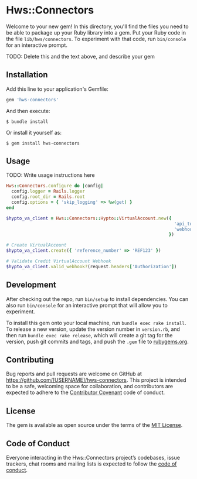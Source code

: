 # Hws::Connectors

Welcome to your new gem! In this directory, you'll find the files you need to be able to package up your Ruby library into a gem. Put your Ruby code in the file `lib/hws/connectors`. To experiment with that code, run `bin/console` for an interactive prompt.

TODO: Delete this and the text above, and describe your gem

## Installation

Add this line to your application's Gemfile:

```ruby
gem 'hws-connectors'
```

And then execute:

    $ bundle install

Or install it yourself as:

    $ gem install hws-connectors

## Usage

TODO: Write usage instructions here

```ruby
Hws::Connectors.configure do |config|
  config.logger = Rails.logger
  config.root_dir = Rails.root
  config.options = { 'skip_logging' => %w(get) }
end

$hypto_va_client = Hws::Connectors::Hypto::VirtualAccount.new({
                                                                'api_token' => "<HYPTO_API_TOKEN>",
                                                                'webhook_auth' => "<HYPTO_WEBHOOK_AUTH>"
                                                              })

# Create VirtualAccount
$hypto_va_client.create({ 'reference_number' => 'REF123' })

# Validate Credit VirtualAccount Webhook
$hypto_va_client.valid_webhook?(request.headers['Authorization'])
```

## Development

After checking out the repo, run `bin/setup` to install dependencies. You can also run `bin/console` for an interactive prompt that will allow you to experiment.

To install this gem onto your local machine, run `bundle exec rake install`. To release a new version, update the version number in `version.rb`, and then run `bundle exec rake release`, which will create a git tag for the version, push git commits and tags, and push the `.gem` file to [rubygems.org](https://rubygems.org).

## Contributing

Bug reports and pull requests are welcome on GitHub at https://github.com/[USERNAME]/hws-connectors. This project is intended to be a safe, welcoming space for collaboration, and contributors are expected to adhere to the [Contributor Covenant](http://contributor-covenant.org) code of conduct.

## License

The gem is available as open source under the terms of the [MIT License](https://opensource.org/licenses/MIT).

## Code of Conduct

Everyone interacting in the Hws::Connectors project’s codebases, issue trackers, chat rooms and mailing lists is expected to follow the [code of conduct](https://github.com/[USERNAME]/hws-connectors/blob/master/CODE_OF_CONDUCT.md).
